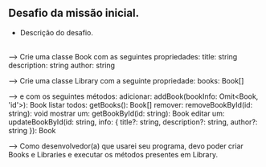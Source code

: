 ## Desafio da missão inicial.
- Descrição do desafio.
<br>
--> Crie uma classe Book com as seguintes propriedades:
title: string
description: string
author: string
<br>

--> Crie uma classe Library com a seguinte propriedade:
books: Book[]
<br>

--> e com os seguintes métodos:
adicionar: addBook(bookInfo: Omit<Book, 'id'>): Book
listar todos: getBooks(): Book[]
remover: removeBookById(id: string): void
mostrar um: getBookById(id: string): Book
editar um: updateBookById(id: string, info: { title?: string, description?: string, author?: string }): Book
<br>

--> Como desenvolvedor(a) que usarei seu programa, devo poder criar Books e Libraries e executar os métodos presentes em Library.
